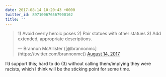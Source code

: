 ```yaml
---
date: 2017-08-14 10:20:43 +0000
twitter_id: 897100676567900162
title: ''
---
```


<blockquote class="twitter-tweet"><p lang="en" dir="ltr">1) Avoid overly heroic poses 2) Pair statues with other statues 3) Add extended, appropriate descriptions.</p>&mdash; Brannon McAllister ([@brannonmc](https://twitter.com/brannonmc)) <a href="https://twitter.com/brannonmc/status/897097617871699969?ref_src=twsrc%5Etfw">August 14, 2017</a></blockquote>
<script async src="https://platform.twitter.com/widgets.js" charset="utf-8"></script>

I’d support this; hard to do (3) without calling them/implying they were racists, which I think will be the sticking point for some time.
